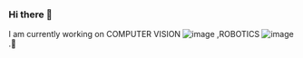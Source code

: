 ### Hi there 👋
 
I am currently working on COMPUTER VISION ![image](https://github.com/hussains72/hussains72/assets/72862982/67c84ebe-943d-4e5a-98f2-189b87eddca9)
,ROBOTICS ![image](https://github.com/hussains72/hussains72/assets/72862982/c89c0018-1390-4eb7-ad97-c77c4d444378)
.🤪

<!--
**hussains72/hussains72** is a ✨ _special_ ✨ repository because its `README.md` (this file) appears on your GitHub profile.

Here are some ideas to get you started:

- 🔭 I’m currently working on ...
- 🌱 I’m currently learning ...
- 👯 I’m looking to collaborate on ...
- 🤔 I’m looking for help with ...
- 💬 Ask me about ...
- 📫 How to reach me: ...
- 😄 Pronouns: ...
- ⚡ Fun fact: ...
-->
